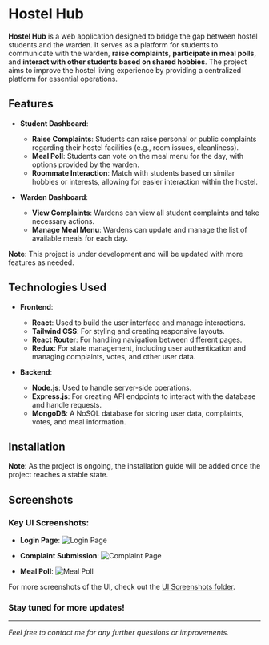 # Hostel Hub

**Hostel Hub** is a web application designed to bridge the gap between hostel students and the warden. It serves as a platform for students to communicate with the warden, **raise complaints**, **participate in meal polls**, and **interact with other students based on shared hobbies**. The project aims to improve the hostel living experience by providing a centralized platform for essential operations.

## Features

- **Student Dashboard**:
  - **Raise Complaints**: Students can raise personal or public complaints regarding their hostel facilities (e.g., room issues, cleanliness).
  - **Meal Poll**: Students can vote on the meal menu for the day, with options provided by the warden.
  - **Roommate Interaction**: Match with students based on similar hobbies or interests, allowing for easier interaction within the hostel.
  
- **Warden Dashboard**:
  - **View Complaints**: Wardens can view all student complaints and take necessary actions.
  - **Manage Meal Menu**: Wardens can update and manage the list of available meals for each day.

**Note**: This project is under development and will be updated with more features as needed.

## Technologies Used

- **Frontend**:
  - **React**: Used to build the user interface and manage interactions.
  - **Tailwind CSS**: For styling and creating responsive layouts.
  - **React Router**: For handling navigation between different pages.
  - **Redux**: For state management, including user authentication and managing complaints, votes, and other user data.

- **Backend**:
  - **Node.js**: Used to handle server-side operations.
  - **Express.js**: For creating API endpoints to interact with the database and handle requests.
  - **MongoDB**: A NoSQL database for storing user data, complaints, votes, and meal information.

## Installation

**Note**: As the project is ongoing, the installation guide will be added once the project reaches a stable state.

## Screenshots

### **Key UI Screenshots**:

- **Login Page**:
  ![Login Page](./assets/images/login-page.png)

- **Complaint Submission**:
  ![Complaint Page](./assets/images/complaint-page.png)

- **Meal Poll**:
  ![Meal Poll](./assets/images/meal-poll.png)

For more screenshots of the UI, check out the [UI Screenshots folder](./assets/images/).



### Stay tuned for more updates!

---

*Feel free to contact me for any further questions or improvements.*
